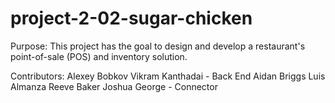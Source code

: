 # project-2-02-sugar-chicken

Purpose:
This project has the goal to design and develop a restaurant's point-of-sale (POS) and inventory solution. 

Contributors:
Alexey Bobkov 
Vikram Kanthadai - Back End
Aidan Briggs
Luis Almanza
Reeve Baker
Joshua George - Connector

